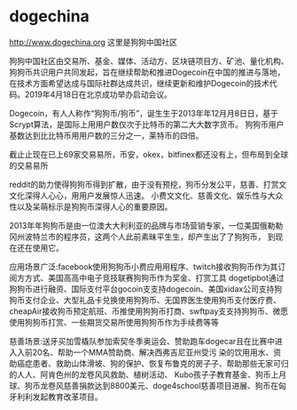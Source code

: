 # dogechina
http://www.dogechina.org
这里是狗狗中国社区

狗狗中国社区由交易所、基金、媒体、活动方、区块链项目方、矿池、量化机构、狗狗币共识用户共同发起，旨在继续帮助和推进Dogecoin在中国的推进与落地，在技术方面希望达成与国际社群达成共识，继续更新和维护Dogecoin的技术代码。2019年4月18日在北京成功举办启动会议。

Dogecoin，有⼈人称作“狗狗币/狗币”，诞⽣生于2013年年12⽉月8⽇日，基于Scrypt算法，是国际上⽤用户数仅次于⽐特币的第⼆⼤大数字货币。 狗狗币⽤户基数达到⽐比特币⽤用户数的三分之⼀，莱特币的四倍。 

截⽌止现在已上69家交易易所，币安，okex，bitfinex都还没有上，但布局到全球的交易易所

reddit的助⼒使得狗狗币得到扩散，由于没有预挖，狗币分发公平，慈善、打赏⽂文化深得⼈⼼心，⽤用户发展惊⼈迅速。 ⼩费⽂文化、慈善⽂化、娱乐性与⼤众性以及呆萌标示是狗狗币深得⼈心的重要原因。

 2013年年狗狗币是由⼀位澳⼤大利利亚的品牌与市场营销专家，⼀位美国俄勒勒冈州波特兰市的程序员，这两个⼈此前素昧平⽣生，却产⽣出了了狗狗币，
 到现在还在使⽤它。

应⽤场景⼴泛:facebook使⽤狗狗币⼩费应⽤用程序、twitch接收狗狗币作为其订阅⽅方式、美国⾼高中电⼦竞技联赛狗狗币作为奖金、打赏⼯具
dogetipbot通过狗狗币进⾏融资、国际⽀付平台gocoin⽀支持dogecoin、美国xidax公司⽀持狗狗币⽀付企业、⼤型礼品卡兑换使⽤狗狗币、⽆国界医⽣使⽤狗币⽀付医疗费、cheapAir接收狗币预定航班、币推使⽤狗狗币打商、swftpay⽀支持狗狗币、微愿使⽤狗狗币打赏、⼀些期货交易所使⽤狗狗币作为⼿续费等等

慈善场景:送⽛买加雪橇队参加索契冬季奥运会、赞助跑⻋dogecar且在⽐赛中进⼊入前20名、帮助⼀个MMA赞助商、解决⻄弗吉尼亚州受污
染的饮⽤用水、资助癌症患者、救助⼭体滑坡、狗的保护、恢复布鲁克的房⼦子、帮助那些⽆家可归的⼈人、阿肯⾊州的⻰卷⻛风救助、植树活动、
Kubo孩⼦子教育基金、狗币上月球、狗币⻰卷⻛慈善捐款达到8800美元、doge4school慈善项⽬进展、狗币在匈⽛利利发起教育改⾰项⽬。
